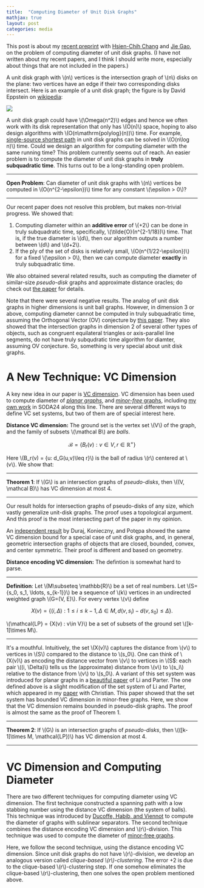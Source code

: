 ```yaml
---
title:  "Computing Diameter of Unit Disk Graphs"
mathjax: true
layout: post
categories: media
---
```


This post is about my [recent preprint](https://arxiv.org/abs/2401.12881) with [Hsien-Chih Chang](https://hcsoso.github.io/) and [Jie Gao](https://sites.rutgers.edu/jie-gao/about/), on the problem of computing diameter of unit disk graphs. (I have not written about my recent papers, and I think I should write more, especially about things that are not included in the papers.)

A unit disk graph with \\(n\\) vertices is the intersection graph of \\(n\\) disks on the plane: two vertices have an edge if their two corresponding disks intersect. Here is an example of a unit disk graph; the figure is by David Eppstein on [wikipedia](https://en.wikipedia.org/wiki/Unit_disk_graph#/media/File:Unit_disk_graph.svg):

![](https://en.wikipedia.org/wiki/Unit_disk_graph#/media/File:Unit_disk_graph.svg)

A unit disk graph could have \\(\Omega(n^2)\\) edges and hence we often work with its disk representation that only has \\(O(n)\\) space, hoping to also design algorithms with \\(O(n\mathrm{polylog}(n))\\) time. For example, [single-source shortest path](https://www.sciencedirect.com/science/article/pii/S092577211400128X) in unit disk graphs can be solved in \\(O(n\log n)\\) time. Could we design an algorithm for computing diameter with the same running time? This problem currently seems out of reach. An easier problem is to compute the diameter of unit disk graphs in **truly subquadratic time**. This turns out to be a long-standing open problem. 


***
**Open Problem**: Can diameter of unit disk graphs with \\(n\\) vertices be computed in \\(O(n^{2-\epsilon})\\) time for any constant \\(\epsilon > 0\\)?
***

Our recent paper does not resolve this problem, but makes non-trivial progress. We showed that:
1. Computing diameter within an **additive error** of \\(+2\\) can be done in truly subquadratic time, specifically,  \\(\tilde{O}(n^{2-1/18})\\) time. That is, if the true diameter is \\(d\\), then our algorithm outputs a number between \\(d\\) and \\(d+2\\). 
2. If the ply of the set of disks is relatively small, \\(O(n^{1/22-\epsilon})\\) for a fixed \\(\epsilon > 0\\), then we can compute diameter **exactly**  in truly subquadratic time.

We also obtained several related results, such as computing the diameter of  similar-size *pseudo-disk* graphs and approximate distance oracles; do check out [the paper](https://arxiv.org/pdf/2401.12881.pdf) for details.

Note that there were several negative results. The analog of unit disk graphs in higher dimensions is unit ball graphs. However, in dimension 3 or above, computing diameter cannot be computed in truly subquadratic time, assuming the Orthogonal Vector (OV) conjecture by [this paper](https://arxiv.org/pdf/2203.03663.pdf). They also showed that the intersection graphs in dimension 2 of several other types of objects, such as congruent equilateral triangles or axis-parallel line segments, do not have truly subqudratic time algorithm for diamter, assuming OV conjecture. So, something is very special about unit disk graphs.


# A New Technique: VC Dimension

A key new idea in our paper is [VC dimension](https://en.wikipedia.org/wiki/Vapnik%E2%80%93Chervonenkis_dimension). VC dimension has been used to compute diameter of [*planar graphs*](https://arxiv.org/abs/1912.11491), and [*minor-free* graphs](https://arxiv.org/abs/1907.04385), including [my own work](https://arxiv.org/abs/2304.01790) in SODA24 along this line. There are several different ways to define VC set systems, but two of them are of special interest here.

**Distance VC dimension:** The ground set is the vertex set \\(V\\) of the graph, and the family of subsets \\(\mathcal B\\) are *balls*. 

$$\mathcal B = \{B_r(v): v\in V, r\in \mathbb{R}^+\}$$

Here \\(B_r(v) = \{u: d_G(u,v)\leq r\}\\) is  the ball of radius \\(r\\) centered at \\(v\\). We show that:


***
**Theorem 1**: If \\(G\\) is an intersection graphs of *pseudo-disks*, then \\((V, \mathcal B)\\) has VC dimension at most 4. 
***

Our result holds for intersection graphs of pseudo-disks of any size, which vastly generalize unit-disk graphs.  The proof uses a topological argument. And this proof is the most intersecting part of the paper in my opinion.

An [independent result](https://arxiv.org/abs/2307.08162) by Duraj, Konieczny, and Potępa showed the same VC dimension bound for a special case of unit disk graphs, and, in general, geometric intersection graphs of objects that are closed, bounded, convex, and center symmetric.  Their proof is different and based on geometry.


**Distance encoding VC dimension:** The defintion is somewhat hard to parse.


***
**Definition**:  Let \\(M\subseteq \mathbb{R}\\) be a set of real numbers. Let \\(S=\{s_0, s_1, \ldots, s_{k-1}\}\\) be a sequence of \\(k\\) vertices in an undirected weighted graph \\(G=(V, E)\\).  For every vertex \\(v\\) define 

$$X(v) = \{ (i, \Delta) : 1\leq i \leq k-1, \Delta \in M, d(v, s_i)-d(v, s_0)\leq \Delta \}.$$

\\(\mathcal{LP} = \{X(v) : v\in V\}\\) be a set of subsets of the ground set \\([k-1]\times M\\).
***

It's a mouthful. Intuitively, the set \\(X(v)\\) captures the distance from \\(v\\) to vertices in \\(S\\) compared to the distance to \\(s_0\\). One can think of \\(X(v)\\) as encoding  the distance vector from \\(v\\) to vertices in \\(S$: each pair \\((i, \Delta)\\) tells us the  (approximate) distance from \\(v\\) to \\(s_i\\) relative to the distance from \\(v\\) to \\(s_0\\). A variant of this set system was introduced for planar graphs in a [beautiful paper](https://arxiv.org/abs/1912.11491) of Li and Parter. The one defined above is a slight modification of the set system of Li and Parter, which appeared in my [paper](https://arxiv.org/abs/2304.01790) with Christian. This paper showed that the set system has bounded VC dimension in minor-free graphs. Here, we show that the VC dimension remains bounded in pseudo-disk graphs. The proof is almost the same as the proof of Theorem 1. 



***
**Theorem 2**: If \\(G\\) is an intersection graphs of *pseudo-disks*, then \\(([k-1]\times M, \mathcal{LP})\\) has VC dimension at most 4. 
***

# VC Dimension and Computing Diameter

There are two different techniques for computing diameter using VC dimension. The first technique constructed a spanning path with a low stabbing number using the distance VC dimension (the system of balls).  This technique was introduced by  [Ducoffe, Habib, and Viennot](https://arxiv.org/abs/1907.04385) to compute the diameter of graphs with sublinear separators. The second technique combines the distance encoding VC dimension and \\(r\\)-division. This technique was used to compute the diameter of [minor-free graphs](https://arxiv.org/abs/2304.01790). 

Here, we follow the second technique, using the distance encoding VC dimension. Since unit disk graphs do not have \\(r\\)-division, we develop an analogous version called *clique-based \\(r\\)-clustering*. The error +2 is due to the  clique-based \\(r\\)-clustering step. If one somehow eliminates the clique-based \\(r\\)-clustering, then one solves the open problem mentioned above.



